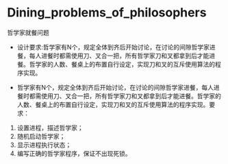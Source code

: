# Dining_problems_of_philosophers
哲学家就餐问题

* 设计要求:哲学家有N个，规定全体到齐后开始讨论，在讨论的间隙哲学家进餐，每人进餐时都需使用刀、叉合一把，所有哲学家刀和叉都拿到后才能进餐。哲学家的人数、餐桌上的布置自行设定，实现刀和叉的互斥使用算法的程序实现。

* 哲学家有N个，规定全体到齐后开始讨论，在讨论的间隙哲学家进餐，每人进餐时都需使用刀、叉合一把，所有哲学家刀和叉都拿到后才能进餐。哲学家的人数、餐桌上的布置自行设定，实现刀和叉的互斥使用算法的程序实现。要求：
1.	设置进程，描述哲学家；
2.	随机启动哲学家；
3.	显示进程执行状态；
4.	编写正确的哲学家程序，保证不出现死锁。
